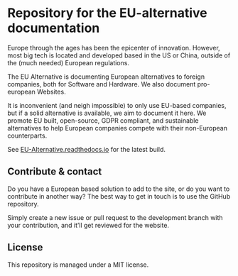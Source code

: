 # Repository for the EU-alternative documentation

Europe through the ages has been the epicenter of innovation. However, most big tech is located and developed based in the US or China, outside of the (much needed) European regulations.

The EU Alternative is documenting European alternatives to foreign companies, both for Software and Hardware. We also document pro-european Websites.

It is inconvenient (and neigh impossible) to only use EU-based companies, but if a solid alternative is available, we aim to document it here. We promote EU built, open-source, GDPR compliant, and sustainable alternatives to help European companies compete with their non-European counterparts.

See [EU-Alternative.readthedocs.io](https://eu-alternative.readthedocs.io/en/latest/) for the latest build.

## Contribute & contact
Do you have a European based solution to add to the site, or do you want to contribute in another way? The best way to get in touch is to use the GitHub repository.

Simply create a new issue or pull request to the development branch with your contribution, and it’ll get reviewed for the website.


## License
This repository is managed under a MIT license.
